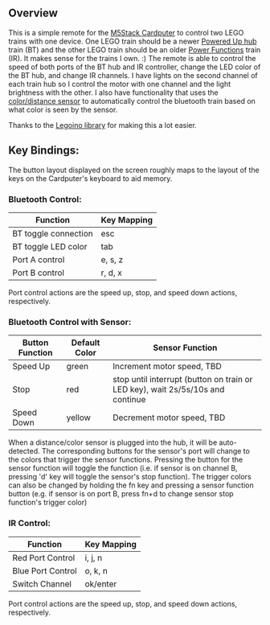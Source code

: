 
## Overview

This is a simple remote for the [M5Stack Cardputer](https://shop.m5stack.com/products/m5stack-cardputer-kit-w-m5stamps3) to control two LEGO trains with one device. One LEGO train should be a newer [Powered Up hub](https://www.lego.com/en-us/product/hub-88009) train (BT) and the other LEGO train should be an older [Power Functions](https://www.lego.com/en-us/product/lego-power-functions-ir-receiver-8884) train (IR). It makes sense for the trains I own. :) The remote is able to control the speed of both ports of the BT hub and IR controller, change the LED color of the BT hub, and change IR channels. I have lights on the second channel of each train hub so I control the motor with one channel and the light brightness with the other. I also have functionality that uses the [color/distance sensor](https://www.lego.com/en-us/product/color-distance-sensor-88007) to automatically control the bluetooth train based on what color is seen by the sensor.

Thanks to the [Legoino library](https://github.com/corneliusmunz/legoino) for making this a lot easier.  

## Key Bindings:
The button layout displayed on the screen roughly maps to the layout of the keys on the Cardputer's keyboard to aid memory.

### Bluetooth Control:
Function|Key Mapping
---|---
BT toggle connection|esc
BT toggle LED color|tab
Port A control|e, s, z
Port B control|r, d, x

Port control actions are the speed up, stop, and speed down actions, respectively.

### Bluetooth Control with Sensor:
Button Function|Default Color|Sensor Function
---|---|---
Speed Up|green|Increment motor speed, TBD
Stop|red|stop until interrupt (button on train or LED key), wait 2s/5s/10s and continue
Speed Down|yellow|Decrement motor speed, TBD

When a distance/color sensor is plugged into the hub, it will be auto-detected. The corresponding buttons for the sensor's port will change to the colors that trigger the sensor functions. Pressing the button for the sensor function will toggle the function (i.e. if sensor is on channel B, pressing 'd' key will toggle the sensor's stop function). The trigger colors can also be changed by holding the fn key and pressing a sensor function button (e.g. if sensor is on port B, press fn+d to change sensor stop function's trigger color)

### IR Control:
Function|Key Mapping
---|---
Red Port Control|i, j, n
Blue Port Control|o, k, n
Switch Channel|ok/enter

Port control actions are the speed up, stop, and speed down actions, respectively.
